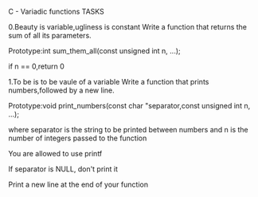 C - Variadic functions
TASKS

0.Beauty is variable,ugliness is constant
Write a function that returns the sum of all its parameters.

Prototype:int sum_them_all(const unsigned int n, ...);

if n == 0,return 0


1.To be is to be vaule of  a variable
Write a function that prints numbers,followed by a new line.

Prototype:void print_numbers(const char "separator,const unsigned int n, ...);

where separator is the string to be printed between numbers and n is the number of integers passed to the function

You are allowed to use printf

If separator is NULL, don't print it

Print a new line at the end of your function
